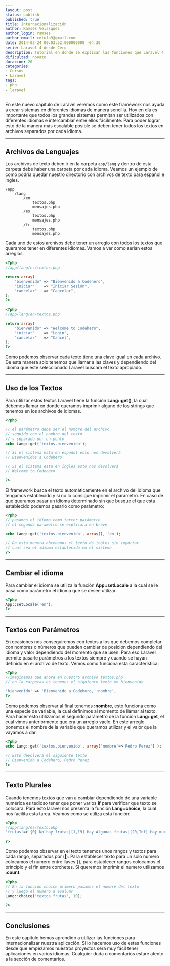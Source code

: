 ```yaml
---
layout: post
status: publish
published: true
title: Internacionalización
author: Ramses Velasquez
author_login: ramses
author_email: cotufa9@gmail.com
date: 2014-02-24 00:03:52.000000000 -04:30
serie: Laravel 4 desde Cero
description: Tutorial en donde se explican las funciones que Laravel 4 nos brinda para internacionalizar una aplicación
dificultad: novato
duracion: 20
categories:
- Cursos
- Laravel
tags:
- php
- laravel
---
```

<p>En este nuevo capítulo de Laravel veremos como este framework nos ayuda a crear sistemas en diferentes idiomas de manera sencilla. Hoy en día es importante que todos los grandes sistemas permitan ser utilizados con diferentes idiomas e intercambiar entre ellos fácilmente. Para poder lograr esto de la manera más escalable posible se deben tener todos los textos en archivos separados por cada idioma.</p>

<hr />

<h2>Archivos de Lenguajes</h2>

<p>Los archivos de texto deben ir en la carpeta <code>app/lang</code> y dentro de esta carpeta debe haber una carpeta por cada idioma. Veamos un ejemplo de como podría quedar nuestro directorio con archivos de texto para español e ingles.</p>

```
/app
    /lang
        /en
            textos.php
            mensajes.php
        /es
            textos.php
            mensajes.php
        /fr
            textos.php
            mensajes.php
```

<p>Cada uno de estos archivos debe tener un arreglo con todos los textos que queramos tener en diferentes idiomas. Vamos a ver como serian estos arreglos.</p>

```php 
<?php
//app/lang/es/textos.php

return array(
    "bienvenido" => "Bienvenido a Codehero",
    "iniciar"    => "Iniciar Sesión",
    "cancelar"   => "Cancelar",
);
?> 
```

```php 
<?php
//app/lang/en/textos.php
    
return array(
    "bienvenido" => "Welcome to Codehero",
    "iniciar"    => "Login",
    "cancelar"   => "Cancel",
);
?> 
```

<p>Como podemos observar cada texto tiene una clave igual en cada archivo. De esta manera solo tenemos que llamar a las claves y dependiendo del idioma que este seleccionado Laravel buscara el texto apropiado.</p>

<hr />

<h2>Uso de los Textos</h2>

<p>Para utilizar estos textos Laravel tiene la función <strong>Lang::get()</strong>, la cual debemos llamar en donde queramos imprimir alguno de los strings que tenemos en los archivos de idiomas.</p>

```php 
<?php

// el parámetro debe ser el nombre del archivo 
// seguido con el nombre del texto
// y separado por un punto
echo Lang::get('textos.bienvenido');

// Si el sistema esta en español esto nos devolverá
// Bienvenidos a Codehero

// Si el sistema esta en ingles esto nos devolverá 
// Welcome to Codehero

?> 
```

<p>El framework busca el texto automáticamente en el archivo del idioma que tengamos establecido y si no lo consigue imprimir el parámetro. En caso de que queramos pasar un idioma determinado sin que busque el que esta establecido podemos pasarlo como parámetro:</p>

```php 
<?php
// pasamos el idioma como tercer parámetro 
// el segundo parametro se explicara en breve 

echo Lang::get('textos.bienvenido', array(), 'en');

// De esta manera obtenemos el texto de ingles sin importar 
// cual sea el idioma establecido en el sistema
?> 
```

<hr />

<h2>Cambiar el idioma</h2>

<p>Para cambiar el idioma se utiliza la función <strong>App::setLocale</strong> a la cual se le pasa como parámetro el idioma que se desee utilizar.</p>

```php 
<?php
App::setLocale('en');
?> 
```

<hr />



<h2>Textos con Parámetros</h2>

<p>En ocasiones nos conseguiremos con textos a los que debemos completar con nombres o números que pueden cambiar de posición dependiendo del idioma y valor dependiendo del momento que se usen. Para eso Laravel permite pasarle parámetros a los textos siempre y cuando se hayan definido en el archivo de texto. Vemos como funciona esta característica:</p>

```php 
<?php
//imaginemos que ahora en nuestro archivo textos.php
// en la carpetas es tenemos el siguiente texto en bienvenido

'bienvenido' => 'Bienvenido a Codehero, :nombre',
?> 
```

<p>Como podemos observar al final tenemos <strong>:nombre</strong>, esto funciona como una especie de variable, la cual definimos al momento de llamar al texto. Para hacer esto utilizamos el segundo parámetro de la función <strong>Lang::get</strong>, el cual vimos anteriormente que era un arreglo vacío. En este arreglo ponemos el nombre de la variable que queramos utilizar y el valor que la vayamos a dar.</p>

```php 
<?php
echo Lang::get('textos.bienvenido', array('nombre'=>'Pedro Perez') );

// Esto devolvera el siguiente texto
// Bienvenido a Codehero, Pedro Perez
?> 
```

<hr />

<h2>Texto Plurales</h2>

<p>Cuando tenemos textos que van a cambiar dependiendo de una variable numérica es tedioso tener que poner varios <strong>if</strong> para verificar que texto se colocara. Para esto laravel nos presenta la función <strong>Lang::choice</strong>, la cual nos facilita esta tarea. Veamos como se utiliza esta función:</p>

```php 
<?php
//app/lang/es/texto.php
'frutas'=>'{0} No hay frutas|[1,19] Hay Algunas frutas|[20,Inf] Hay muchas frutas :count',

?> 
```

<p>Como podemos observar en el texto tenemos unos rangos y textos para cada rango, separados por (<strong>|</strong>). Para establecer texto para un solo numero colocamos el numero entre llaves {}, para establecer rangos colocamos el principio y el fin entre corchetes. Si queremos imprimir el numero utilizamos <strong>:count</strong>.</p>

```php 
<?php
// En la función choice primero pasamos el nombre del texto 
// y luego el numero a evaluar
Lang::choice('textos.frutas', 10);

?> 
```

<hr />

<h2>Conclusiones</h2>

<p>En este capitulo hemos aprendido a utilizar las funciones para internacionalizar nuestra aplicación. Si lo hacemos uso de estas funciones desde que empezamos nuestros proyectos sera muy fácil tener aplicaciones en varios idiomas. Cualquier duda o comentarios estaré atento a la sección de comentarios.</p>
